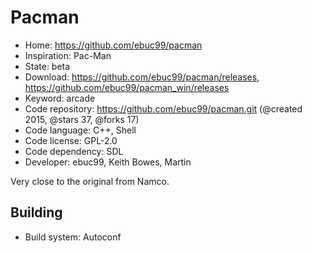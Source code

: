 # Pacman

- Home: https://github.com/ebuc99/pacman
- Inspiration: Pac-Man
- State: beta
- Download: https://github.com/ebuc99/pacman/releases, https://github.com/ebuc99/pacman_win/releases
- Keyword: arcade
- Code repository: https://github.com/ebuc99/pacman.git (@created 2015, @stars 37, @forks 17)
- Code language: C++, Shell
- Code license: GPL-2.0
- Code dependency: SDL
- Developer: ebuc99, Keith Bowes, Martin

Very close to the original from Namco.

## Building

- Build system: Autoconf
